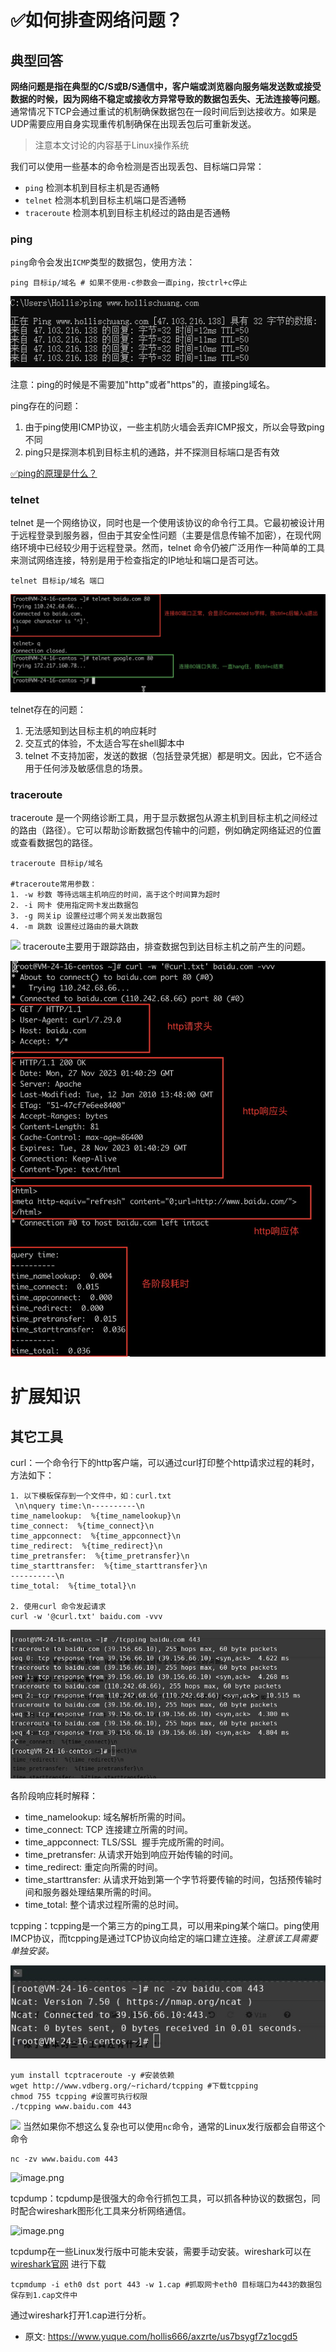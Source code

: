 # ✅如何排查网络问题？
<!--page header-->

<a name="3c4e0a25"></a>
## 典型回答

**网络问题是指在典型的C/S或B/S通信中，客户端或浏览器向服务端发送数或接受数据的时候，因为网络不稳定或接收方异常导致的数据包丢失、无法连接等问题**。通常情况下TCP会通过重试的机制确保数据包在一段时间后到达接收方。如果是UDP需要应用自身实现重传机制确保在出现丢包后可重新发送。

> 注意本文讨论的内容基于Linux操作系统


我们可以使用一些基本的命令检测是否出现丢包、目标端口异常：

- `ping` 检测本机到目标主机是否通畅
- `telnet` 检测本机到目标主机端口是否通畅
- `traceroute` 检测本机到目标主机经过的路由是否通畅
<a name="RlKco"></a>
### ping

`ping`命令会发出`ICMP`类型的数据包，使用方法：

```
ping 目标ip/域名 # 如果不使用-c参数会一直ping，按ctrl+c停止
```

![image.png](./img/0xHGKVM-6JzvRklH/1701596362941-c6beac84-cf73-4439-a984-7392bd5d34e8-503329.png)

注意：ping的时候是不需要加"http"或者"https"的，直接ping域名。

ping存在的问题：

1. 由于ping使用ICMP协议，一些主机防火墙会丢弃ICMP报文，所以会导致ping不同
2. ping只是探测本机到目标主机的通路，并不探测目标端口是否有效

[✅ping的原理是什么？](https://www.yuque.com/hollis666/axzrte/ivry7a?view=doc_embed)

<a name="Mtuxx"></a>
### telnet

telnet 是一个网络协议，同时也是一个使用该协议的命令行工具。它最初被设计用于远程登录到服务器，但由于其安全性问题（主要是信息传输不加密），在现代网络环境中已经较少用于远程登录。然而，telnet 命令仍被广泛用作一种简单的工具来测试网络连接，特别是用于检查指定的IP地址和端口是否可达。

```
telnet 目标ip/域名 端口 
```

![image.png](./img/0xHGKVM-6JzvRklH/1701596696681-66b4063b-7ed4-4234-9291-0ea771e69d1f-077505.png)

telnet存在的问题：

1. 无法感知到达目标主机的响应耗时
2. 交互式的体验，不太适合写在shell脚本中
3. telnet 不支持加密，发送的数据（包括登录凭据）都是明文。因此，它不适合用于任何涉及敏感信息的场景。

<a name="xXi6t"></a>
### traceroute

traceroute 是一个网络诊断工具，用于显示数据包从源主机到目标主机之间经过的路由（路径）。它可以帮助诊断数据包传输中的问题，例如确定网络延迟的位置或查看数据包的路径。

```
traceroute 目标ip/域名 

#traceroute常用参数：
1. -w 秒数 等待远端主机响应的时间，高于这个时间算为超时
2. -i 网卡 使用指定网卡发出数据包
3. -g 网关ip 设置经过哪个网关发出数据包
4. -m 跳数 设置经过路由的最大跳数
```
![](6563f180ab64414ebd07517a.png#id=F6aGt&originalType=binary&ratio=1&rotation=0&showTitle=false&status=done&style=none&title=)
traceroute主要用于跟踪路由，排查数据包到达目标主机之前产生的问题。

![image.png](./img/0xHGKVM-6JzvRklH/1701596710691-ef59fa8a-8fd5-4c80-8b33-449f0b148975-179212.png)

<a name="GSpA1"></a>
# 扩展知识

<a name="C9toZ"></a>
## 其它工具

curl：一个命令行下的http客户端，可以通过curl打印整个http请求过程的耗时，方法如下：

```
1. 以下模板保存到一个文件中，如：curl.txt
 \n\nquery time:\n----------\n
time_namelookup:  %{time_namelookup}\n
time_connect:  %{time_connect}\n
time_appconnect:  %{time_appconnect}\n
time_redirect:  %{time_redirect}\n
time_pretransfer:  %{time_pretransfer}\n
time_starttransfer:  %{time_starttransfer}\n
----------\n
time_total:  %{time_total}\n

2. 使用curl 命令发起请求
curl -w '@curl.txt' baidu.com -vvv
```

![image.png](./img/0xHGKVM-6JzvRklH/1701596763458-71168f3e-3030-4bce-9bba-48ed29aeb77c-571410.png)

各阶段响应耗时解释：

- time_namelookup: 域名解析所需的时间。
- time_connect: TCP 连接建立所需的时间。
- time_appconnect: TLS/SSL  握手完成所需的时间。
- time_pretransfer: 从请求开始到响应开始传输的时间。
- time_redirect: 重定向所需的时间。
- time_starttransfer: 从请求开始到第一个字节将要传输的时间，包括预传输时间和服务器处理结果所需的时间。
- time_total: 整个请求过程所需的总时间。

tcpping：tcpping是一个第三方的ping工具，可以用来ping某个端口。ping使用IMCP协议，而tcpping是通过TCP协议向给定的端口建立连接。_注意该工具需要单独安装。_

![image.png](./img/0xHGKVM-6JzvRklH/1701596752904-d7fd8f52-2c05-40a0-b44e-23065b5563dc-214398.png)

```
yum install tcptraceroute -y #安装依赖
wget http://www.vdberg.org/~richard/tcpping #下载tcpping
chmod 755 tcpping #设置可执行权限
./tcpping www.baidu.com 443
```
![](65649ffaa1fb851f1400000b.png#id=rMkdn&originalType=binary&ratio=1&rotation=0&showTitle=false&status=done&style=none&title=)
当然如果你不想这么复杂也可以使用`nc`命令，通常的Linux发行版都会自带这个命令

```
nc -zv www.baidu.com 443
```

![image.png](undefined)

tcpdump：tcpdump是很强大的命令行抓包工具，可以抓各种协议的数据包，同时配合wireshark图形化工具来分析网络通信。

![image.png](undefined)

tcpdump在一些Linux发行版中可能未安装，需要手动安装。wireshark可以在 [wireshark官网](https://www.wireshark.org/) 进行下载

```
tcpmdump -i eth0 dst port 443 -w 1.cap #抓取网卡eth0 目标端口为443的数据包保存到1.cap文件中
```

通过wireshark打开1.cap进行分析。


<!--page footer-->
- 原文: <https://www.yuque.com/hollis666/axzrte/us7bsygf7z1ocgd5>